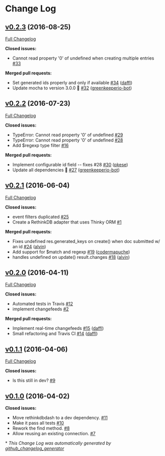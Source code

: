 # Change Log

## [v0.2.3](https://github.com/feathersjs/feathers-rethinkdb/tree/v0.2.3) (2016-08-25)
[Full Changelog](https://github.com/feathersjs/feathers-rethinkdb/compare/v0.2.2...v0.2.3)

**Closed issues:**

- Cannot read property '0' of undefined when creating multiple entries [\#33](https://github.com/feathersjs/feathers-rethinkdb/issues/33)

**Merged pull requests:**

- Set generated ids properly and only if available [\#34](https://github.com/feathersjs/feathers-rethinkdb/pull/34) ([daffl](https://github.com/daffl))
- Update mocha to version 3.0.0 🚀 [\#32](https://github.com/feathersjs/feathers-rethinkdb/pull/32) ([greenkeeperio-bot](https://github.com/greenkeeperio-bot))

## [v0.2.2](https://github.com/feathersjs/feathers-rethinkdb/tree/v0.2.2) (2016-07-23)
[Full Changelog](https://github.com/feathersjs/feathers-rethinkdb/compare/v0.2.1...v0.2.2)

**Closed issues:**

- TypeError: Cannot read property '0' of undefined [\#29](https://github.com/feathersjs/feathers-rethinkdb/issues/29)
- TypeError: Cannot read property '0' of undefined [\#28](https://github.com/feathersjs/feathers-rethinkdb/issues/28)
- Add $regexp type filter [\#16](https://github.com/feathersjs/feathers-rethinkdb/issues/16)

**Merged pull requests:**

- Implement configurable id field -- fixes \#28 [\#30](https://github.com/feathersjs/feathers-rethinkdb/pull/30) ([pkese](https://github.com/pkese))
- Update all dependencies 🌴 [\#27](https://github.com/feathersjs/feathers-rethinkdb/pull/27) ([greenkeeperio-bot](https://github.com/greenkeeperio-bot))

## [v0.2.1](https://github.com/feathersjs/feathers-rethinkdb/tree/v0.2.1) (2016-06-04)
[Full Changelog](https://github.com/feathersjs/feathers-rethinkdb/compare/v0.2.0...v0.2.1)

**Closed issues:**

- event filters duplicated [\#25](https://github.com/feathersjs/feathers-rethinkdb/issues/25)
- Create a RethinkDB adapter that uses Thinky ORM [\#1](https://github.com/feathersjs/feathers-rethinkdb/issues/1)

**Merged pull requests:**

- Fixes undefined res.generated\_keys on create\(\) when doc submitted w/ an id [\#24](https://github.com/feathersjs/feathers-rethinkdb/pull/24) ([alvin](https://github.com/alvin))
- Add support for $match and regexp [\#19](https://github.com/feathersjs/feathers-rethinkdb/pull/19) ([codermapuche](https://github.com/codermapuche))
- handles undefined on update\(\) result.changes [\#18](https://github.com/feathersjs/feathers-rethinkdb/pull/18) ([alvin](https://github.com/alvin))

## [v0.2.0](https://github.com/feathersjs/feathers-rethinkdb/tree/v0.2.0) (2016-04-11)
[Full Changelog](https://github.com/feathersjs/feathers-rethinkdb/compare/v0.1.1...v0.2.0)

**Closed issues:**

- Automated tests in Travis [\#12](https://github.com/feathersjs/feathers-rethinkdb/issues/12)
- implement changefeeds [\#2](https://github.com/feathersjs/feathers-rethinkdb/issues/2)

**Merged pull requests:**

- Implement real-time changefeeds [\#15](https://github.com/feathersjs/feathers-rethinkdb/pull/15) ([daffl](https://github.com/daffl))
- Small refactoring and Travis CI [\#14](https://github.com/feathersjs/feathers-rethinkdb/pull/14) ([daffl](https://github.com/daffl))

## [v0.1.1](https://github.com/feathersjs/feathers-rethinkdb/tree/v0.1.1) (2016-04-06)
[Full Changelog](https://github.com/feathersjs/feathers-rethinkdb/compare/v0.1.0...v0.1.1)

**Closed issues:**

- Is this still in dev? [\#9](https://github.com/feathersjs/feathers-rethinkdb/issues/9)

## [v0.1.0](https://github.com/feathersjs/feathers-rethinkdb/tree/v0.1.0) (2016-04-02)
**Closed issues:**

- Move rethinkdbdash to a dev dependency. [\#11](https://github.com/feathersjs/feathers-rethinkdb/issues/11)
- Make it pass all tests [\#10](https://github.com/feathersjs/feathers-rethinkdb/issues/10)
- Rework the find method. [\#8](https://github.com/feathersjs/feathers-rethinkdb/issues/8)
- Allow reusing an existing connection. [\#7](https://github.com/feathersjs/feathers-rethinkdb/issues/7)



\* *This Change Log was automatically generated by [github_changelog_generator](https://github.com/skywinder/Github-Changelog-Generator)*